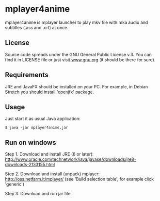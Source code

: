 # mplayer4anime

mplayer4anime is mplayer launcher to play mkv file with mka audio and subtitles (.ass and .crt) at once.

## License

Source code spreads under the GNU General Public License v.3. You can find it in LICENSE file or just visit www.gnu.org (it should be there for sure).

## Requirements

JRE and JavaFX should be installed on your PC.
For example, in Debian Stretch you should install 'openjfx' package.

## Usage

Just start it as usual Java application:
```
$ java -jar mplayer4anime.jar
```

## Run on windows
Step 1.
Download and install JRE (8 or later):
http://www.oracle.com/technetwork/java/javase/downloads/jre8-downloads-2133155.html

Step 2.
Download and install (unpack) mplayer:
http://oss.netfarm.it/mplayer/
(see 'Build selection table', for example click 'generic')

Step 3.
Download and run jar file.
